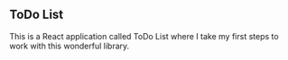 ## ToDo List 
This is a React application called ToDo List where I take my first steps to work with this wonderful library.